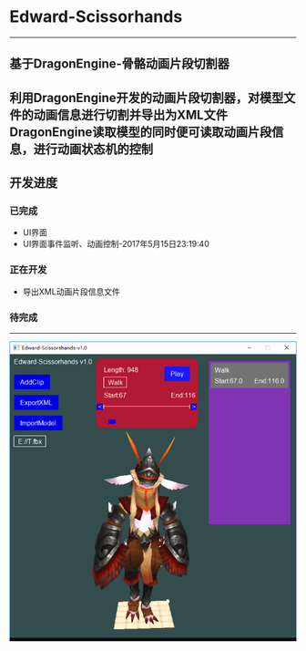 # Edward-Scissorhands
---

## 基于DragonEngine-骨骼动画片段切割器

利用DragonEngine开发的动画片段切割器，对模型文件的动画信息进行切割并导出为XML文件
DragonEngine读取模型的同时便可读取动画片段信息，进行动画状态机的控制
---
## 开发进度

### 已完成
* UI界面
* UI界面事件监听、动画控制-2017年5月15日23:19:40

### 正在开发
* 导出XML动画片段信息文件

### 待完成


---
![Engine](https://raw.githubusercontent.com/ZhangRuFu/EdwardScissorhands/master/Introduction/2017年5月15日.png)
